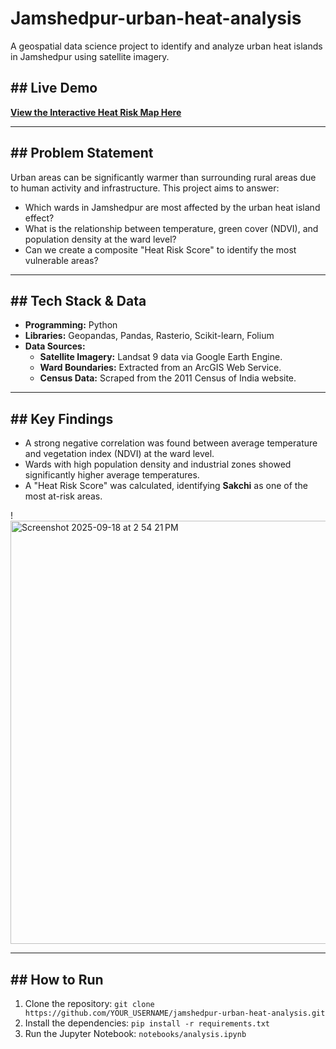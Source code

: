 # Jamshedpur-urban-heat-analysis
A geospatial data science project to identify and analyze urban heat islands in Jamshedpur using satellite imagery.

## ## Live Demo
**[View the Interactive Heat Risk Map Here](https://itsannapanna.github.io/jamshedpur_heat_analysis/output/Jamshedpur_Heat_Risk_Map.html)**

---

## ## Problem Statement

Urban areas can be significantly warmer than surrounding rural areas due to human activity and infrastructure. This project aims to answer:
* Which wards in Jamshedpur are most affected by the urban heat island effect?
* What is the relationship between temperature, green cover (NDVI), and population density at the ward level?
* Can we create a composite "Heat Risk Score" to identify the most vulnerable areas?

---

## ## Tech Stack & Data

* **Programming:** Python
* **Libraries:** Geopandas, Pandas, Rasterio, Scikit-learn, Folium
* **Data Sources:**
    * **Satellite Imagery:** Landsat 9 data via Google Earth Engine.
    * **Ward Boundaries:** Extracted from an ArcGIS Web Service.
    * **Census Data:** Scraped from the 2011 Census of India website.

---

## ## Key Findings

* A strong negative correlation was found between average temperature and vegetation index (NDVI) at the ward level.
* Wards with high population density and industrial zones showed significantly higher average temperatures.
* A "Heat Risk Score" was calculated, identifying **Sakchi** as one of the most at-risk areas.

!
<img width="1273" height="677" alt="Screenshot 2025-09-18 at 2 54 21 PM" src="https://github.com/user-attachments/assets/978b37ab-328a-462e-8b98-fc6fa6890abc" />



---

## ## How to Run

1.  Clone the repository: `git clone https://github.com/YOUR_USERNAME/jamshedpur-urban-heat-analysis.git`
2.  Install the dependencies: `pip install -r requirements.txt`
3.  Run the Jupyter Notebook: `notebooks/analysis.ipynb`
